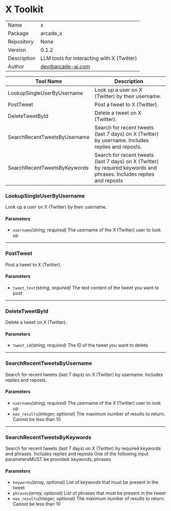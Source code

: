 # X Toolkit


|             |                |
|-------------|----------------|
| Name        | x |
| Package     | arcade_x |
| Repository  | None   |
| Version     | 0.1.2      |
| Description | LLM tools for interacting with X (Twitter)  |
| Author      | dev@arcade-ai.com      |


| Tool Name   | Description                                                             |
|-------------|-------------------------------------------------------------------------|
| LookupSingleUserByUsername | Look up a user on X (Twitter) by their username. |
| PostTweet | Post a tweet to X (Twitter). |
| DeleteTweetById | Delete a tweet on X (Twitter). |
| SearchRecentTweetsByUsername | Search for recent tweets (last 7 days) on X (Twitter) by username. Includes replies and reposts. |
| SearchRecentTweetsByKeywords | Search for recent tweets (last 7 days) on X (Twitter) by required keywords and phrases. Includes replies and reposts |


### LookupSingleUserByUsername
Look up a user on X (Twitter) by their username.

#### Parameters
- `username`*(string, required)* The username of the X (Twitter) user to look up

---

### PostTweet
Post a tweet to X (Twitter).

#### Parameters
- `tweet_text`*(string, required)* The text content of the tweet you want to post

---

### DeleteTweetById
Delete a tweet on X (Twitter).

#### Parameters
- `tweet_id`*(string, required)* The ID of the tweet you want to delete

---

### SearchRecentTweetsByUsername
Search for recent tweets (last 7 days) on X (Twitter) by username. Includes replies and reposts.

#### Parameters
- `username`*(string, required)* The username of the X (Twitter) user to look up
- `max_results`*(integer, optional)* The maximum number of results to return. Cannot be less than 10

---

### SearchRecentTweetsByKeywords
Search for recent tweets (last 7 days) on X (Twitter) by required keywords and phrases. Includes replies and reposts
One of the following input parametersMUST be provided: keywords, phrases

#### Parameters
- `keywords`*(array, optional)* List of keywords that must be present in the tweet
- `phrases`*(array, optional)* List of phrases that must be present in the tweet
- `max_results`*(integer, optional)* The maximum number of results to return. Cannot be less than 10

